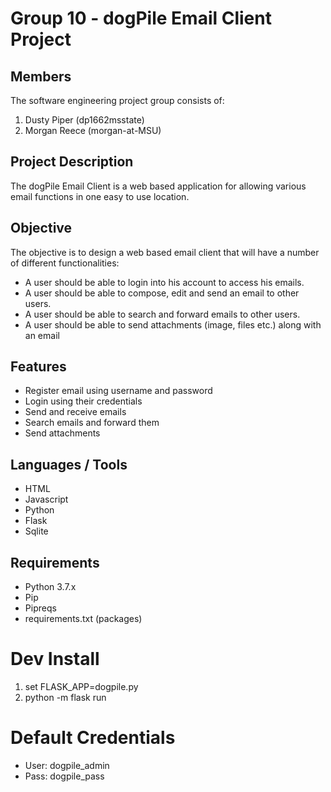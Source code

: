 # Group 10 - dogPile Email Client Project

## Members

The software engineering project group consists of:
1. Dusty Piper (dp1662msstate)
2. Morgan Reece (morgan-at-MSU)

## Project Description
The dogPile Email Client is a web based application for allowing various email functions in one easy to use location.

## Objective
The objective is to design a web based email client that will have a number of different functionalities:
- A user should be able to login into his account to access his emails. 
- A user should be able to compose, edit and send an email to other users. 
- A user should be able to search and forward emails to other users. 
- A user should be able to send attachments (image, files etc.) along with an email 

## Features
- Register email using username and password
- Login using their credentials
- Send and receive emails
- Search emails and forward them
- Send attachments

## Languages / Tools
- HTML
- Javascript
- Python
- Flask
- Sqlite

## Requirements
- Python 3.7.x
- Pip
- Pipreqs
- requirements.txt (packages)

# Dev Install
1. set FLASK_APP=dogpile.py
2. python -m flask run

# Default Credentials
- User: dogpile_admin
- Pass: dogpile_pass
